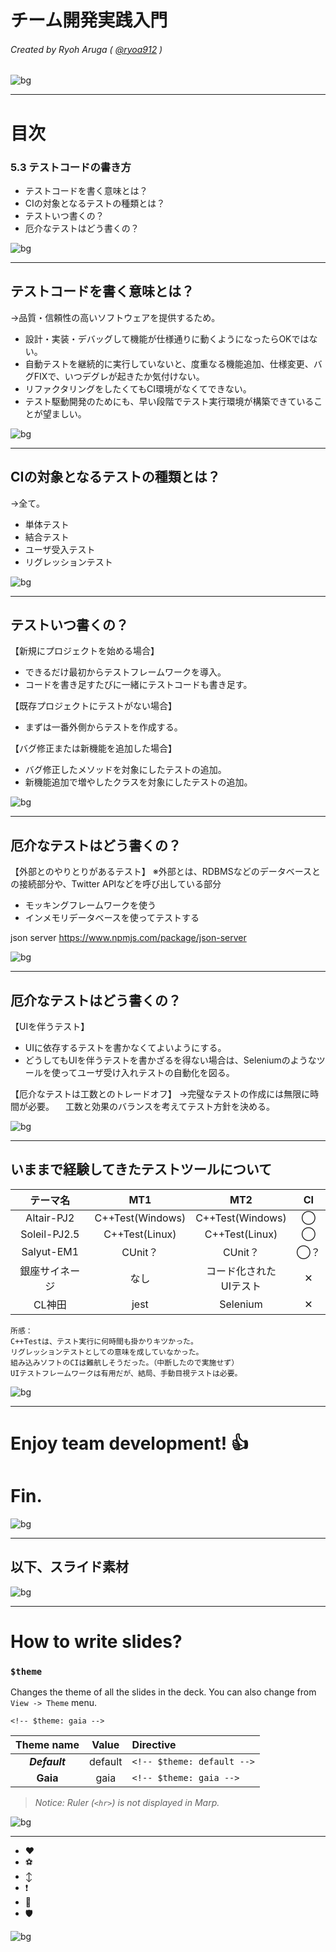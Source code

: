 <!-- $theme: default -->
<!-- page_number: true -->
<!-- footer: @ryoa912 -->
<!-- prerender: true -->

チーム開発実践入門
===

###### Created by Ryoh Aruga ( [@ryoa912](https://github.com/yhatt) )

<!-- *page_number: false -->
<!-- *footer:  -->
![bg](images/black0091.png)

---

# 目次


### 5.3 テストコードの書き方
- テストコードを書く意味とは？
- CIの対象となるテストの種類とは？
- テストいつ書くの？
- 厄介なテストはどう書くの？

![bg](images/black0091.png)

---

## テストコードを書く意味とは？
→品質・信頼性の高いソフトウェアを提供するため。

- 設計・実装・デバッグして機能が仕様通りに動くようになったらOKではない。
- 自動テストを継続的に実行していないと、度重なる機能追加、仕様変更、バグFIXで、いつデグレが起きたか気付けない。
- リファクタリングをしたくてもCI環境がなくてできない。
- テスト駆動開発のためにも、早い段階でテスト実行環境が構築できていることが望ましい。

![bg](images/black0091.png)



---

## CIの対象となるテストの種類とは？
→全て。

- 単体テスト
- 結合テスト
- ユーザ受入テスト
- リグレッションテスト

![bg](images/black0091.png)

---

## テストいつ書くの？
【新規にプロジェクトを始める場合】

* できるだけ最初からテストフレームワークを導入。
* コードを書き足すたびに一緒にテストコードも書き足す。

【既存プロジェクトにテストがない場合】

* まずは一番外側からテストを作成する。

【バグ修正または新機能を追加した場合】

* バグ修正したメソッドを対象にしたテストの追加。
* 新機能追加で増やしたクラスを対象にしたテストの追加。

![bg](images/black0091.png)

---

## 厄介なテストはどう書くの？

【外部とのやりとりがあるテスト】
※外部とは、RDBMSなどのデータベースとの接続部分や、Twitter APIなどを呼び出している部分

* モッキングフレームワークを使う
* インメモリデータベースを使ってテストする

json server
 https://www.npmjs.com/package/json-server

![bg](images/black0091.png)

---

## 厄介なテストはどう書くの？

【UIを伴うテスト】

* UIに依存するテストを書かなくてよいようにする。
* どうしてもUIを伴うテストを書かざるを得ない場合は、Seleniumのようなツールを使ってユーザ受け入れテストの自動化を図る。

【厄介なテストは工数とのトレードオフ】
→完璧なテストの作成には無限に時間が必要。
　工数と効果のバランスを考えてテスト方針を決める。

![bg](images/black0091.png)

---

## いままで経験してきたテストツールについて

|テーマ名|MT1|MT2|CI|
|:-:|:-:|:-:|:-:|
|Altair-PJ2|C++Test(Windows)|C++Test(Windows)|◯
|Soleil-PJ2.5|C++Test(Linux)|C++Test(Linux)|◯
|Salyut-EM1|CUnit？|CUnit？|◯？
|銀座サイネージ|なし|コード化された<br>UIテスト|✕
|CL神田|jest|Selenium|✕

	所感：
	C++Testは、テスト実行に何時間も掛かりキツかった。
    リグレッションテストとしての意味を成していなかった。
	組み込みソフトのCIは難航しそうだった。（中断したので実施せず）
	UIテストフレームワークは有用だが、結局、手動目視テストは必要。


![bg](images/black0091.png)

---

# Enjoy team development! :+1:

# Fin.

![bg](images/black0091.png)

---

## 以下、スライド素材

![bg](images/black0091.png)

---

# How to write slides?

### `$theme`

Changes the theme of all the slides in the deck. You can also change from `View -> Theme` menu.

```
<!-- $theme: gaia -->
```

|Theme name|Value|Directive|
|:-:|:-:|:-|
|***Default***|default|`<!-- $theme: default -->`
|**Gaia**|gaia|`<!-- $theme: gaia -->`

> *Notice: Ruler (`<hr>`) is not displayed in Marp.*

![bg](images/black0091.png)

---
* :heart:
* :soccer:
* :arrow_up_down:
* :exclamation:
* :calling:
* :shield:

![bg](images/black0091.png)
